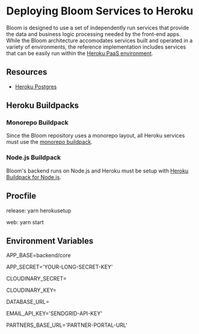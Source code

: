 # Deploying Bloom Services to Heroku

Bloom is designed to use a set of independently run services that provide the data and business logic processing needed by the front-end apps. While the Bloom architecture accomodates services built and operated in a variety of environments, the reference implementation includes services that can be easily run within the [Heroku PaaS environment](https://www.heroku.com/).

## Resources

- [Heroku Postgres](https://www.heroku.com/postgres)

## Heroku Buildpacks

### Monorepo Buildpack

Since the Bloom repository uses a monorepo layout, all Heroku services must use the [monorepo buildpack](https://elements.heroku.com/buildpacks/lstoll/heroku-buildpack-monorepo).

### Node.js Buildpack

Bloom's backend runs on Node.js and Heroku must be setup with [Heroku Buildpack for Node.js](https://elements.heroku.com/buildpacks/heroku/heroku-buildpack-nodejs).

## Procfile

release: yarn herokusetup

web: yarn start

## Environment Variables

APP_BASE=backend/core

APP_SECRET='YOUR-LONG-SECRET-KEY'

CLOUDINARY_SECRET=

CLOUDINARY_KEY=

DATABASE_URL=

EMAIL_API_KEY='SENDGRID-API-KEY'

PARTNERS_BASE_URL='PARTNER-PORTAL-URL'
